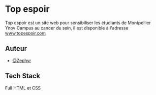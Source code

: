 
# Top espoir

Top espoir est un site web pour sensibiliser les étudiants de Montpellier Ynov Campus au cancer du sein, il est disponible à l'adresse www.topespoir.com


## Auteur

- [@Zephyr](https://github.com/zephyr41)


## Tech Stack
Full HTML et CSS


